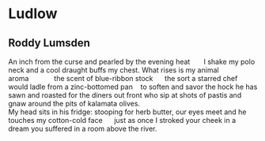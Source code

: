 # Ludlow
## Roddy Lumsden
An inch from the curse and pearled
by the evening heat       I shake
my polo neck and a cool draught
buffs my chest. What rises is
my animal aroma             the scent
of blue-ribbon stock      the sort
a starred chef would ladle from
a zinc-bottomed pan    to soften
and savor the hock he has sawn
and roasted for the diners out front
who sip at shots of pastis and gnaw
around the pits of kalamata olives.
                                                          My head
sits in his fridge: stooping for herb
butter, our eyes meet and he touches
my cotton-cold face      just as once
I stroked your cheek in a dream
you suffered in a room above the river.